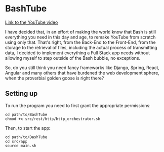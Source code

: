 # BashTube

[Link to the YouTube video](https://youtu.be/b_WGoPaNPMY)

I have decided that, in an effort of making the world know that Bash is still everything you need in this day and age, to remake YouTube from scratch using only that. That's right, from the Back-End to the Front-End, from the storage to the retrieval of files, including the actual process of transmitting data, I decided to implement everything a Full Stack app needs without allowing myself to step outside of the Bash bubble, no exceptions.

So, do you still think you need fancy frameworks like Django, Spring, React, Angular and many others that have burdened the web development sphere, when the proverbial golden goose is right there?

## Setting up
To run the program you need to first grant the appropriate permissions:
```shell
cd path/to/BashTube
chmod +x src/rest/http/http_orchestrator.sh
```
Then, to start the app:
```shell
cd path/to/BashTube
cd src/app
source main.sh
```